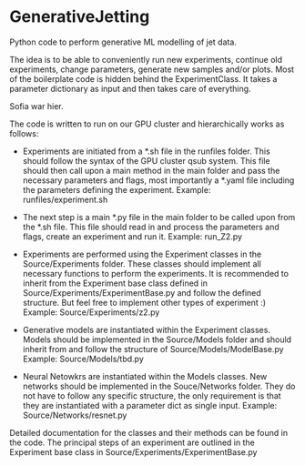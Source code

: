 # GenerativeJetting
Python code to perform generative ML modelling of jet data.

The idea is to be able to conveniently run new experiments, continue old experiments, change parameters, generate new samples and/or plots.
Most of the boilerplate code is hidden behind the ExperimentClass. It takes a parameter dictionary as input and then takes care of everything.

Sofia war hier.

The code is written to run on our GPU cluster and hierarchically works as follows:

- Experiments are initiated from a *.sh file in the runfiles folder. This should follow the syntax of the GPU cluster qsub system. This file should then call upon a main method in the main folder and pass the necessary parameters and flags, most importantly a *.yaml file including the parameters defining the experiment.
  Example: runfiles/experiment.sh

- The next step is a main *.py file in the main folder to be called upon from the *.sh file. This file should read in and process the parameters and flags, create an experiment and run it.
  Example: run_Z2.py

- Experiments are performed using the Experiment classes in the Source/Experiments folder. These classes should implement all necessary functions to perform the experiments. It is recommended to inherit from the Experiment base class defined in Source/Experiments/ExperimentBase.py and follow the defined structure.
But feel free to implement other types of experiment :)
  Example: Source/Experiments/z2.py

- Generative models are instantiated within the Experiment classes. Models should be implemented in the Source/Models folder and should inherit from and follow the structure of Source/Models/ModelBase.py
  Example: Source/Models/tbd.py

- Neural Netowkrs are instantiated within the Models classes. New networks should be implemented in the Souce/Networks folder. They do not have to follow any specific structure, the only requirement is that they are instantiated with a parameter dict as single input.
  Example: Source/Networks/resnet.py

Detailed documentation for the classes and their methods can be found in the code.
The principal steps of an experiment are outlined in the Experiment base class in Source/Experiments/ExperimentBase.py
